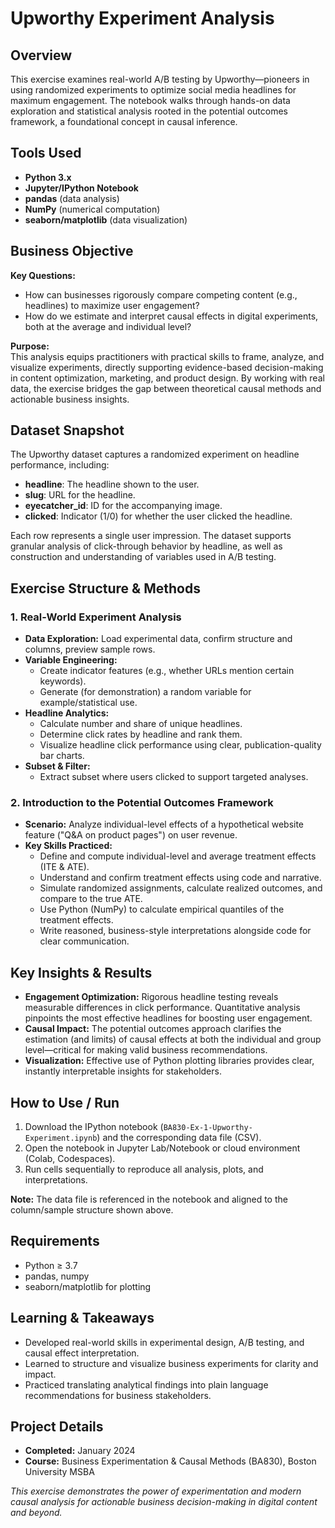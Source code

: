 # Upworthy Experiment Analysis

## Overview

This exercise examines real-world A/B testing by Upworthy—pioneers in using randomized experiments to optimize social media headlines for maximum engagement. The notebook walks through hands-on data exploration and statistical analysis rooted in the potential outcomes framework, a foundational concept in causal inference.

## Tools Used
- **Python 3.x**
- **Jupyter/IPython Notebook**
- **pandas** (data analysis)
- **NumPy** (numerical computation)
- **seaborn/matplotlib** (data visualization)

## Business Objective

**Key Questions:**
- How can businesses rigorously compare competing content (e.g., headlines) to maximize user engagement?
- How do we estimate and interpret causal effects in digital experiments, both at the average and individual level?

**Purpose:**  
This analysis equips practitioners with practical skills to frame, analyze, and visualize experiments, directly supporting evidence-based decision-making in content optimization, marketing, and product design. By working with real data, the exercise bridges the gap between theoretical causal methods and actionable business insights.

## Dataset Snapshot

The Upworthy dataset captures a randomized experiment on headline performance, including:
- **headline**: The headline shown to the user.
- **slug**: URL for the headline.
- **eyecatcher_id**: ID for the accompanying image.
- **clicked**: Indicator (1/0) for whether the user clicked the headline.

Each row represents a single user impression. The dataset supports granular analysis of click-through behavior by headline, as well as construction and understanding of variables used in A/B testing.

## Exercise Structure & Methods

### 1. Real-World Experiment Analysis

- **Data Exploration:** Load experimental data, confirm structure and columns, preview sample rows.
- **Variable Engineering:**  
  - Create indicator features (e.g., whether URLs mention certain keywords).
  - Generate (for demonstration) a random variable for example/statistical use.
- **Headline Analytics:**  
  - Calculate number and share of unique headlines.
  - Determine click rates by headline and rank them.
  - Visualize headline click performance using clear, publication-quality bar charts.
- **Subset & Filter:**  
  - Extract subset where users clicked to support targeted analyses.

### 2. Introduction to the Potential Outcomes Framework

- **Scenario:** Analyze individual-level effects of a hypothetical website feature ("Q&A on product pages") on user revenue.
- **Key Skills Practiced:**
  - Define and compute individual-level and average treatment effects (ITE & ATE).
  - Understand and confirm treatment effects using code and narrative.
  - Simulate randomized assignments, calculate realized outcomes, and compare to the true ATE.
  - Use Python (NumPy) to calculate empirical quantiles of the treatment effects.
  - Write reasoned, business-style interpretations alongside code for clear communication.

## Key Insights & Results

- **Engagement Optimization:** Rigorous headline testing reveals measurable differences in click performance. Quantitative analysis pinpoints the most effective headlines for boosting user engagement.
- **Causal Impact:** The potential outcomes approach clarifies the estimation (and limits) of causal effects at both the individual and group level—critical for making valid business recommendations.
- **Visualization:** Effective use of Python plotting libraries provides clear, instantly interpretable insights for stakeholders.

## How to Use / Run

1. Download the IPython notebook (`BA830-Ex-1-Upworthy-Experiment.ipynb`) and the corresponding data file (CSV).
2. Open the notebook in Jupyter Lab/Notebook or cloud environment (Colab, Codespaces).
3. Run cells sequentially to reproduce all analysis, plots, and interpretations.

**Note:** The data file is referenced in the notebook and aligned to the column/sample structure shown above.

## Requirements

- Python ≥ 3.7  
- pandas, numpy  
- seaborn/matplotlib for plotting

## Learning & Takeaways

- Developed real-world skills in experimental design, A/B testing, and causal effect interpretation.
- Learned to structure and visualize business experiments for clarity and impact.
- Practiced translating analytical findings into plain language recommendations for business stakeholders.

## Project Details

- **Completed:** January 2024  
- **Course:** Business Experimentation & Causal Methods (BA830), Boston University MSBA

*This exercise demonstrates the power of experimentation and modern causal analysis for actionable business decision-making in digital content and beyond.*
